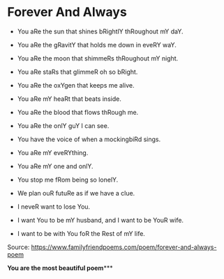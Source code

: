 # Forever And Always

* You aRe the sun that shines bRightlY thRoughout mY daY.
* You aRe the gRavitY that holds me down in eveRY waY.
* You aRe the moon that shimmeRs thRoughout mY night.
* You aRe staRs that glimmeR oh so bRight.

* You aRe the oxYgen that keeps me alive.
* You aRe mY heaRt that beats inside.
* You aRe the blood that flows thRough me.
* You aRe the onlY guY I can see.
* You have the voice of when a mockingbiRd sings.
* You aRe mY eveRYthing.

* You aRe mY one and onlY.
* You stop me fRom being so lonelY.
* We plan ouR futuRe as if we have a clue.
* I neveR want to lose You.
* I want You to be mY husband, and I want to be YouR wife.
* I want to be with You foR the Rest of mY life.

Source: https://www.familyfriendpoems.com/poem/forever-and-always-poem

********You are the most beautiful poem***********

